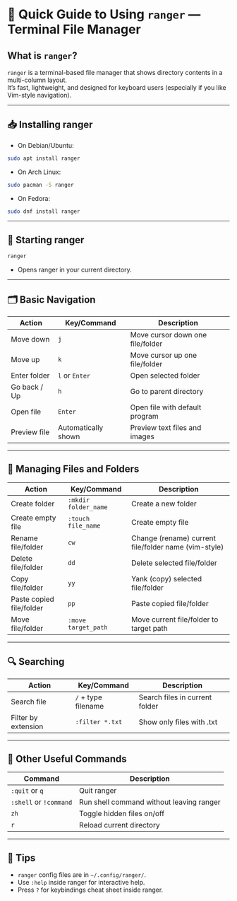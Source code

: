 # 🧭 Quick Guide to Using `ranger` — Terminal File Manager

## What is `ranger`?
`ranger` is a terminal-based file manager that shows directory contents in a multi-column layout.  
It’s fast, lightweight, and designed for keyboard users (especially if you like Vim-style navigation).

---

## 📥 Installing ranger

- On Debian/Ubuntu:
```bash
sudo apt install ranger
````

* On Arch Linux:

```bash
sudo pacman -S ranger
```

* On Fedora:

```bash
sudo dnf install ranger
```

---

## 🚀 Starting ranger

```bash
ranger
```

* Opens ranger in your current directory.

---

## 🗂 Basic Navigation

| Action       | Key/Command         | Description                      |
| ------------ | ------------------- | -------------------------------- |
| Move down    | `j`                 | Move cursor down one file/folder |
| Move up      | `k`                 | Move cursor up one file/folder   |
| Enter folder | `l` or `Enter`      | Open selected folder             |
| Go back / Up | `h`                 | Go to parent directory           |
| Open file    | `Enter`             | Open file with default program   |
| Preview file | Automatically shown | Preview text files and images    |

---

## 📂 Managing Files and Folders

| Action                   | Key/Command          | Description                                          |
| ------------------------ | -------------------- | ---------------------------------------------------- |
| Create folder            | `:mkdir folder_name` | Create a new folder                                  |
| Create empty file        | `:touch file_name`   | Create empty file                                    |
| Rename file/folder       | `cw`                 | Change (rename) current file/folder name (vim-style) |
| Delete file/folder       | `dd`                 | Delete selected file/folder                          |
| Copy file/folder         | `yy`                 | Yank (copy) selected file/folder                     |
| Paste copied file/folder | `pp`                 | Paste copied file/folder                             |
| Move file/folder         | `:move target_path`  | Move current file/folder to target path              |

---

## 🔍 Searching

| Action              | Key/Command         | Description                    |
| ------------------- | ------------------- | ------------------------------ |
| Search file         | `/` + type filename | Search files in current folder |
| Filter by extension | `:filter *.txt`     | Show only files with .txt      |

---

## 🔧 Other Useful Commands

| Command                | Description                              |
| ---------------------- | ---------------------------------------- |
| `:quit` or `q`         | Quit ranger                              |
| `:shell` or `!command` | Run shell command without leaving ranger |
| `zh`                   | Toggle hidden files on/off               |
| `r`                    | Reload current directory                 |

---

## 🌟 Tips

* `ranger` config files are in `~/.config/ranger/`.
* Use `:help` inside ranger for interactive help.
* Press `?` for keybindings cheat sheet inside ranger.
